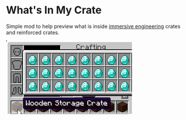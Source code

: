 # What's In My Crate

Simple mod to help preview what is inside [immersive engineering](https://www.curseforge.com/minecraft/mc-mods/immersive-engineering/) crates and reinforced crates.

![preview image](preview.png)
